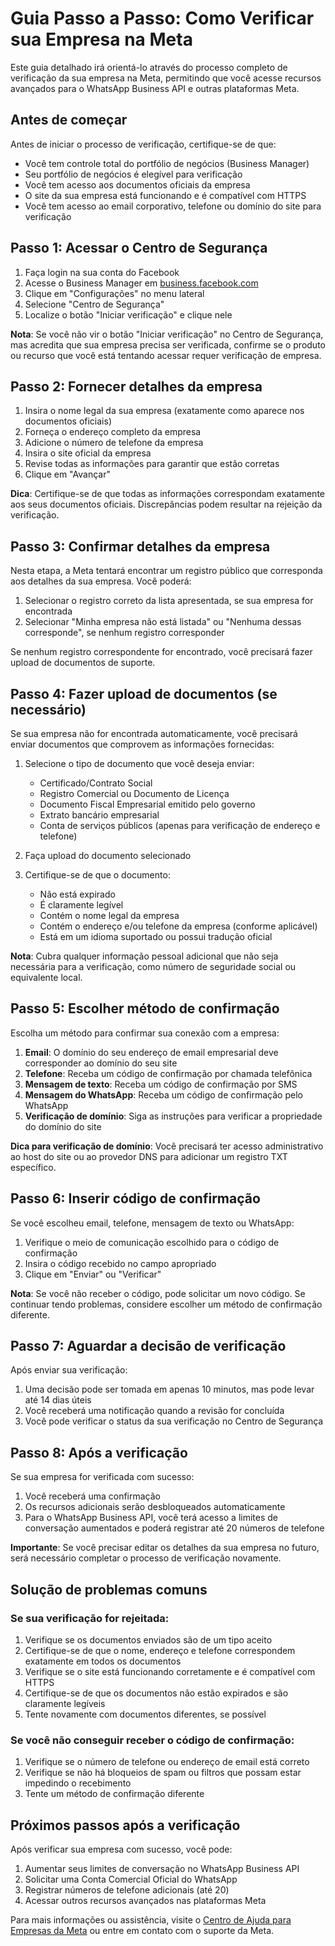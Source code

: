 # Guia Passo a Passo: Como Verificar sua Empresa na Meta

Este guia detalhado irá orientá-lo através do processo completo de verificação da sua empresa na Meta, permitindo que você acesse recursos avançados para o WhatsApp Business API e outras plataformas Meta.

## Antes de começar

Antes de iniciar o processo de verificação, certifique-se de que:

- Você tem controle total do portfólio de negócios (Business Manager)
- Seu portfólio de negócios é elegível para verificação
- Você tem acesso aos documentos oficiais da empresa
- O site da sua empresa está funcionando e é compatível com HTTPS
- Você tem acesso ao email corporativo, telefone ou domínio do site para verificação

## Passo 1: Acessar o Centro de Segurança

1. Faça login na sua conta do Facebook
2. Acesse o Business Manager em [business.facebook.com](https://business.facebook.com)
3. Clique em "Configurações" no menu lateral
4. Selecione "Centro de Segurança"
5. Localize o botão "Iniciar verificação" e clique nele

**Nota**: Se você não vir o botão "Iniciar verificação" no Centro de Segurança, mas acredita que sua empresa precisa ser verificada, confirme se o produto ou recurso que você está tentando acessar requer verificação de empresa.

## Passo 2: Fornecer detalhes da empresa

1. Insira o nome legal da sua empresa (exatamente como aparece nos documentos oficiais)
2. Forneça o endereço completo da empresa
3. Adicione o número de telefone da empresa
4. Insira o site oficial da empresa
5. Revise todas as informações para garantir que estão corretas
6. Clique em "Avançar"

**Dica**: Certifique-se de que todas as informações correspondam exatamente aos seus documentos oficiais. Discrepâncias podem resultar na rejeição da verificação.

## Passo 3: Confirmar detalhes da empresa

Nesta etapa, a Meta tentará encontrar um registro público que corresponda aos detalhes da sua empresa. Você poderá:

1. Selecionar o registro correto da lista apresentada, se sua empresa for encontrada
2. Selecionar "Minha empresa não está listada" ou "Nenhuma dessas corresponde", se nenhum registro corresponder

Se nenhum registro correspondente for encontrado, você precisará fazer upload de documentos de suporte.

## Passo 4: Fazer upload de documentos (se necessário)

Se sua empresa não for encontrada automaticamente, você precisará enviar documentos que comprovem as informações fornecidas:

1. Selecione o tipo de documento que você deseja enviar:
   - Certificado/Contrato Social
   - Registro Comercial ou Documento de Licença
   - Documento Fiscal Empresarial emitido pelo governo
   - Extrato bancário empresarial
   - Conta de serviços públicos (apenas para verificação de endereço e telefone)

2. Faça upload do documento selecionado
3. Certifique-se de que o documento:
   - Não está expirado
   - É claramente legível
   - Contém o nome legal da empresa
   - Contém o endereço e/ou telefone da empresa (conforme aplicável)
   - Está em um idioma suportado ou possui tradução oficial

**Nota**: Cubra qualquer informação pessoal adicional que não seja necessária para a verificação, como número de seguridade social ou equivalente local.

## Passo 5: Escolher método de confirmação

Escolha um método para confirmar sua conexão com a empresa:

1. **Email**: O domínio do seu endereço de email empresarial deve corresponder ao domínio do seu site
2. **Telefone**: Receba um código de confirmação por chamada telefônica
3. **Mensagem de texto**: Receba um código de confirmação por SMS
4. **Mensagem do WhatsApp**: Receba um código de confirmação pelo WhatsApp
5. **Verificação de domínio**: Siga as instruções para verificar a propriedade do domínio do site

**Dica para verificação de domínio**: Você precisará ter acesso administrativo ao host do site ou ao provedor DNS para adicionar um registro TXT específico.

## Passo 6: Inserir código de confirmação

Se você escolheu email, telefone, mensagem de texto ou WhatsApp:

1. Verifique o meio de comunicação escolhido para o código de confirmação
2. Insira o código recebido no campo apropriado
3. Clique em "Enviar" ou "Verificar"

**Nota**: Se você não receber o código, pode solicitar um novo código. Se continuar tendo problemas, considere escolher um método de confirmação diferente.

## Passo 7: Aguardar a decisão de verificação

Após enviar sua verificação:

1. Uma decisão pode ser tomada em apenas 10 minutos, mas pode levar até 14 dias úteis
2. Você receberá uma notificação quando a revisão for concluída
3. Você pode verificar o status da sua verificação no Centro de Segurança

## Passo 8: Após a verificação

Se sua empresa for verificada com sucesso:

1. Você receberá uma confirmação
2. Os recursos adicionais serão desbloqueados automaticamente
3. Para o WhatsApp Business API, você terá acesso a limites de conversação aumentados e poderá registrar até 20 números de telefone

**Importante**: Se você precisar editar os detalhes da sua empresa no futuro, será necessário completar o processo de verificação novamente.

## Solução de problemas comuns

### Se sua verificação for rejeitada:

1. Verifique se os documentos enviados são de um tipo aceito
2. Certifique-se de que o nome, endereço e telefone correspondem exatamente em todos os documentos
3. Verifique se o site está funcionando corretamente e é compatível com HTTPS
4. Certifique-se de que os documentos não estão expirados e são claramente legíveis
5. Tente novamente com documentos diferentes, se possível

### Se você não conseguir receber o código de confirmação:

1. Verifique se o número de telefone ou endereço de email está correto
2. Verifique se não há bloqueios de spam ou filtros que possam estar impedindo o recebimento
3. Tente um método de confirmação diferente

## Próximos passos após a verificação

Após verificar sua empresa com sucesso, você pode:

1. Aumentar seus limites de conversação no WhatsApp Business API
2. Solicitar uma Conta Comercial Oficial do WhatsApp
3. Registrar números de telefone adicionais (até 20)
4. Acessar outros recursos avançados nas plataformas Meta

Para mais informações ou assistência, visite o [Centro de Ajuda para Empresas da Meta](https://www.facebook.com/business/help) ou entre em contato com o suporte da Meta.
